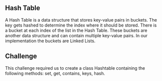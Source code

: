 ## Hash Table
A Hash Table is a data structure that stores key-value pairs in buckets. The key gets hashed to determine the index where it should be stored. There is a bucket at each index of the list in the Hash Table. These buckets are another data structure and can contain multiple key-value pairs. In our implementation the buckets are Linked Lists.

## Challenge
This challenge required us to create a class Hashtable containing the following methods: set, get, contains, keys, hash.
